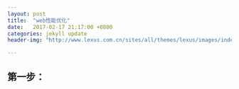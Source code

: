 ```yaml
---
layout: post
title:  "web性能优化"
date:   2017-02-17 21:17:00 +0800
categories: jekyll update
header-img: "http://www.lexus.com.cn/sites/all/themes/lexus/images/index-kv-youting-2880x1480.jpg"

---
```

## 第一步：